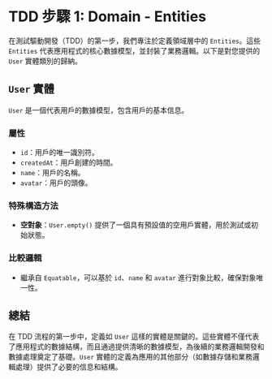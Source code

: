 # TDD 步驟 1: Domain - Entities

在測試驅動開發（TDD）的第一步，我們專注於定義領域層中的 `Entities`。這些 `Entities` 代表應用程式的核心數據模型，並封裝了業務邏輯。以下是對您提供的 `User` 實體類別的歸納。

## `User` 實體

`User` 是一個代表用戶的數據模型，包含用戶的基本信息。

### 屬性
- `id`：用戶的唯一識別符。
- `createdAt`：用戶創建的時間。
- `name`：用戶的名稱。
- `avatar`：用戶的頭像。

### 特殊構造方法
- **空對象**：`User.empty()` 提供了一個具有預設值的空用戶實體，用於測試或初始狀態。

### 比較邏輯
- 繼承自 `Equatable`，可以基於 `id`、`name` 和 `avatar` 進行對象比較，確保對象唯一性。

## 總結

在 TDD 流程的第一步中，定義如 `User` 這樣的實體是關鍵的。這些實體不僅代表了應用程式的數據結構，而且通過提供清晰的數據模型，為後續的業務邏輯開發和數據處理奠定了基礎。`User` 實體的定義為應用的其他部分（如數據存儲和業務邏輯處理）提供了必要的信息和結構。
